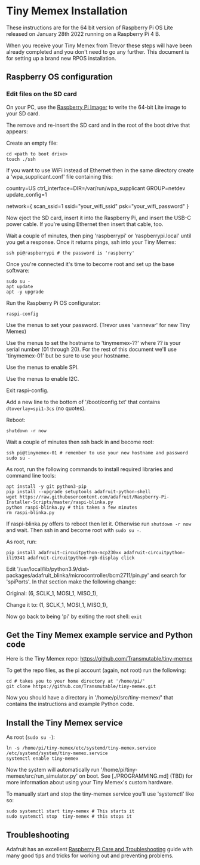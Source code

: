 # Tiny Memex Installation

These instructions are for the 64 bit version of Raspberry Pi OS Lite released on January 28th 2022 running on a Raspberry Pi 4 B.

When you receive your Tiny Memex from Trevor these steps will have been already completed and you don't need to go any further. This document is for setting up a brand new RPOS installation.

## Raspberry OS configuration

### Edit files on the SD card

On your PC, use the [Raspberry Pi Imager](https://www.raspberrypi.com/software/) to write the 64-bit Lite image to your SD card.

The remove and re-insert the SD card and in the root of the boot drive that appears:

Create an empty file:

	cd <path to boot drive>
	touch ./ssh

If you want to use WiFi instead of Ethernet then in the same directory create a 'wpa_supplicant.conf' file containing this: 

country=US
ctrl_interface=DIR=/var/run/wpa_supplicant GROUP=netdev
update_config=1

network={
scan_ssid=1
ssid="your_wifi_ssid"
psk="your_wifi_password"
}

Now eject the SD card, insert it into the Raspberry Pi, and insert the USB-C power cable. If you're using Ethernet then insert that cable, too.

Wait a couple of minutes, then ping 'raspberrypi' or 'raspberrypi.local' until you get a response. Once it returns pings, ssh into your Tiny Memex:

	ssh pi@raspberrypi # the password is 'raspberry'

Once you're connected it's time to become root and set up the base software:

	sudo su -
	apt update
	apt -y upgrade

Run the Raspberry Pi OS configurator:

	raspi-config

Use the menus to set your password. (Trevor uses 'vannevar' for new Tiny Memex)

Use the menus to set the hostname to 'tinymemex-??' where ?? is your serial number (01 through 20). For the rest of this document we'll use 'tinymemex-01' but be sure to use your hostname.

Use the menus to enable SPI.

Use the menus to enable I2C.

Exit raspi-config.

Add a new line to the bottom of '/boot/config.txt' that contains `dtoverlay=spi1-3cs` (no quotes).

Reboot:

	shutdown -r now

Wait a couple of minutes then ssh back in and become root:

	ssh pi@tinymemex-01 # remember to use your new hostname and password
	sudo su -

As root, run the following commands to install required libraries and command line tools:

	apt install -y git python3-pip
	pip install --upgrade setuptools adafruit-python-shell
	wget https://raw.githubusercontent.com/adafruit/Raspberry-Pi-Installer-Scripts/master/raspi-blinka.py
	python raspi-blinka.py # this takes a few minutes
	rm raspi-blinka.py

If raspi-blinka.py offers to reboot then let it. Otherwise run `shutdown -r now` and wait. Then ssh in and become root with `sudo su -`.

As root, run:

	pip install adafruit-circuitpython-mcp230xx adafruit-circuitpython-ili9341 adafruit-circuitpython-rgb-display click

Edit '/usr/local/lib/python3.9/dist-packages/adafruit_blinka/microcontroller/bcm2711/pin.py' and search for 'spiPorts'. In that section make the following change:

Original:
(6, SCLK_1, MOSI_1, MISO_1),

Change it to:
(1, SCLK_1, MOSI_1, MISO_1),

Now go back to being 'pi' by exiting the root shell: `exit`

## Get the Tiny Memex example service and Python code

Here is the Tiny Memex repo: https://github.com/Transmutable/tiny-memex

To get the repo files, as the pi account (again, not root) run the following:

	cd # takes you to your home directory at '/home/pi/'
	git clone https://github.com/Transmutable/tiny-memex.git

Now you should have a directory in '/home/pi/src/tiny-memex/' that contains the instructions and example Python code.

## Install the Tiny Memex service

As root (`sudo su -`):

	ln -s /home/pi/tiny-memex/etc/systemd/tiny-memex.service /etc/systemd/system/tiny-memex.service
	systemctl enable tiny-memex

Now the system will automatically run '/home/pi/tiny-memex/src/run_simulator.py' on boot. See [./PROGRAMMING.md] (TBD) for more information about using your Tiny Memex's custom hardware.

To manually start and stop the tiny-memex service you'll use 'systemctl' like so:

	sudo systemctl start tiny-memex # This starts it
	sudo systemctl stop  tiny-memex # this stops it

## Troubleshooting

Adafruit has an excellent [Raspberry Pi Care and Troubleshooting](https://learn.adafruit.com/raspberry-pi-care-and-troubleshooting) guide with many good tips and tricks for working out and preventing problems.

